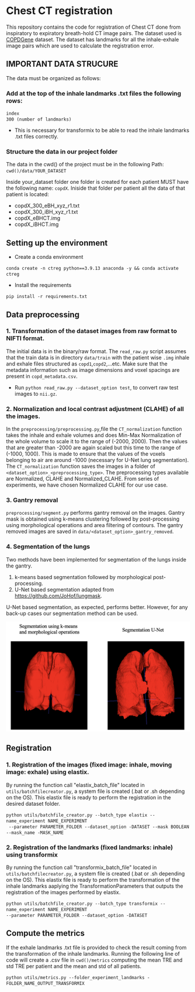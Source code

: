 # Chest CT registration
This repository contains the code for registration of Chest CT done from inspiratory to expiratory breath-hold CT image pairs. The dataset used is [COPDGene](https://med.emory.edu/departments/radiation-oncology/research-laboratories/deformable-image-registration/downloads-and-reference-data/copdgene.html) dataset. The dataset has landmarks for all the inhale-exhale image pairs which are used to calculate the registration error.

## IMPORTANT DATA STRUCURE
The data must be organized as follows:
### Add at the top of the inhale landmarks .txt files the following rows:
```
index
300 (number of landmarks)
```
* This is necessary for transformix to be able to read the inhale landmarks .txt files correctly.

### Structure the data in our project folder
The data in the cwd() of the project must be in the following Path: `cwd()/data/YOUR_DATASET`

Inside your_dataset folder one folder is created for each patient MUST have the following name: `copdX`.
Iniside that folder per patient all the data of that patient is located:
* copdX_300_eBH_xyz_r1.txt
* copdX_300_iBH_xyz_r1.txt
* copdX_eBHCT.img
* copdX_iBHCT.img


## Setting up the environment
- Create a conda environment
```
conda create -n ctreg python==3.9.13 anaconda -y && conda activate ctreg
```
- Install the requirements
```
pip install -r requirements.txt
```

## Data preprocessing
### 1. Transformation of the dataset images from raw format to NIFTI format. 
The initial data is in the binary/raw format. The `read_raw.py` script assumes that the train data is in directory 
`data/train`  with the patient wise `.img` inhale and exhale files structured as `copd1`,`copd2`,...etc. Make sure that the metadata information such as image dimensions and voxel spacings are present in `copd_metadata.csv`.

- Run `python read_raw.py --dataset_option test`, to convert raw test images to  `nii.gz`.

### 2. Normalization and local contrast adjustment (CLAHE) of all the images.
In the `preprocessing/preprocessing.py`,file the `CT_normalization` function takes the inhale and exhale volumes and 
does Min-Max Normalization of the whole volume to scale it to the range of (-2000, 2000). Then the values that are greater 
than -2000 are again scaled but this time to the range of (-1000, 1000). This is made to ensure that the values of the voxels belonging 
to air are around -1000 (necessary for U-Net lung segmentation).
The `CT_normalization` function saves the images in a folder of  `<dataset_option>_<preprocessing_type>`. The preprocessing types available are Normalized, CLAHE and Normalized_CLAHE. From series of experiments, we have chosen Normalized CLAHE for our use case.


### 3. Gantry removal
`preprocessing/segment.py` performs gantry removal on the images. Gantry mask is obtained using k-means clustering followed by post-processing using morphological operations and area filtering of contours. The gantry removed images are saved in `data/<dataset_option>_gantry_removed`.

### 4. Segmentation of the lungs
Two methods have been implemented for segmentation of the lungs inside the gantry.
1. k-means based segmentation followed by morphological post-processing.
2. U-Net based segmentation adapted from https://github.com/JoHof/lungmask.

U-Net based segmentation, as expected, performs better. However, for any back-up cases our segmentation method can be used.

![alt text](figures/segmentation.png "Segmentation")

## Registration

### 1. Registration of the images (fixed image: inhale, moving image: exhale) using elastix.
By running the function call "elastix_batch_file" located in `utils/batchfilecreator.py`, a system file is created (.bat or .sh depending on the OS). This elastix file is ready to perform
the registration in the desired dataset folder. 
```
python utils/batchfile_creator.py --batch_type elastix --name_experiment NAME_EXPERIMENT
 --parameter PARAMETER_FOLDER --dataset_option -DATASET --mask BOOLEAN --mask_name -MASK_NAME

```

### 2. Registration of the landmarks (fixed landmarks: inhale) using transformix
By running the function call "transformix_batch_file" located in `utils/batchfilecreator.py`, a system file is created (.bat or .sh depending on the OS). This elastix file is ready to perform
the transformation of the inhale landmarks aaplying the TransformationParameters that outputs the registration of 
the images performed by elastix.
```
python utils/batchfile_creator.py --batch_type transformix --name_experiment NAME_EXPERIMENT
--parameter PARAMETER_FOLDER --dataset_option -DATASET
```

## Compute the metrics
If the exhale landmarks .txt file is provided to check the result coming from the transformation of the inhale
landmarks. Running the following line of code will create a .csv file in `cwd()/metrics` computing the mean TRE and std
TRE per patient and the mean and std of all patients.
```
python utils/metrics.py --folder_experiment_landmarks -FOLDER_NAME_OUTPUT_TRANSFORMIX

```